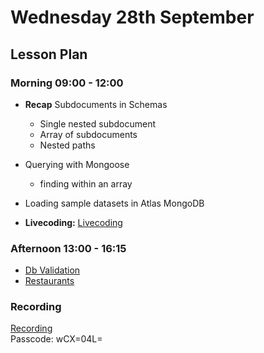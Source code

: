 # Wednesday 28th September

## Lesson Plan

### Morning 09:00 - 12:00

- **Recap** Subdocuments in Schemas
  - Single nested subdocument
  - Array of subdocuments
  - Nested paths
- Querying with Mongoose
  - finding within an array
- Loading sample datasets in Atlas MongoDB

- **Livecoding:** [Livecoding](https://github.com/FbW-WD21-E11/livecoding-hotels-subdocuments)

### Afternoon 13:00 - 16:15

- [Db Validation](https://github.com/DigitalCareerInstitute/BE-Db-Validation)
- [Restaurants](https://github.com/FrancoSpeziali/db-restaurants)

### Recording

[Recording](https://us02web.zoom.us/rec/share/lqhtz9VeF84qRmUnZtP9yUdmpZYGHB8-i7auQ3gAI3S9s7oj2WLPuDlZbPHX9cTM.00nCt3uvTQBfAzRz)\
Passcode: wCX=04L=
